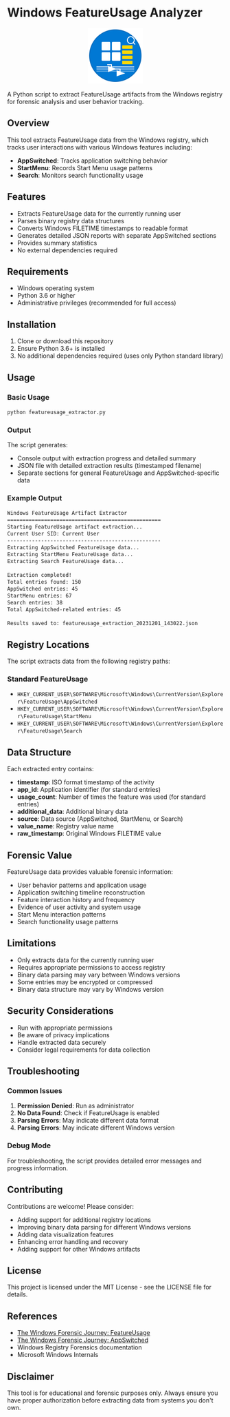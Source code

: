 # Windows FeatureUsage Analyzer

<div align="center">
  <img src="icon.svg" alt="Windows FeatureUsage Analyzer Icon" width="128" height="128">
</div>

A Python script to extract FeatureUsage artifacts from the Windows registry for forensic analysis and user behavior tracking.

## Overview

This tool extracts FeatureUsage data from the Windows registry, which tracks user interactions with various Windows features including:

- **AppSwitched**: Tracks application switching behavior
- **StartMenu**: Records Start Menu usage patterns
- **Search**: Monitors search functionality usage

## Features

- Extracts FeatureUsage data for the currently running user
- Parses binary registry data structures
- Converts Windows FILETIME timestamps to readable format
- Generates detailed JSON reports with separate AppSwitched sections
- Provides summary statistics
- No external dependencies required

## Requirements

- Windows operating system
- Python 3.6 or higher
- Administrative privileges (recommended for full access)

## Installation

1. Clone or download this repository
2. Ensure Python 3.6+ is installed
3. No additional dependencies required (uses only Python standard library)

## Usage

### Basic Usage

```bash
python featureusage_extractor.py
```

### Output

The script generates:
- Console output with extraction progress and detailed summary
- JSON file with detailed extraction results (timestamped filename)
- Separate sections for general FeatureUsage and AppSwitched-specific data

### Example Output

```
Windows FeatureUsage Artifact Extractor
==================================================
Starting FeatureUsage artifact extraction...
Current User SID: Current User
--------------------------------------------------
Extracting AppSwitched FeatureUsage data...
Extracting StartMenu FeatureUsage data...
Extracting Search FeatureUsage data...

Extraction completed!
Total entries found: 150
AppSwitched entries: 45
StartMenu entries: 67
Search entries: 38
Total AppSwitched-related entries: 45

Results saved to: featureusage_extraction_20231201_143022.json
```

## Registry Locations

The script extracts data from the following registry paths:

### Standard FeatureUsage
- `HKEY_CURRENT_USER\SOFTWARE\Microsoft\Windows\CurrentVersion\Explorer\FeatureUsage\AppSwitched`
- `HKEY_CURRENT_USER\SOFTWARE\Microsoft\Windows\CurrentVersion\Explorer\FeatureUsage\StartMenu`
- `HKEY_CURRENT_USER\SOFTWARE\Microsoft\Windows\CurrentVersion\Explorer\FeatureUsage\Search`



## Data Structure

Each extracted entry contains:

- **timestamp**: ISO format timestamp of the activity
- **app_id**: Application identifier (for standard entries)
- **usage_count**: Number of times the feature was used (for standard entries)
- **additional_data**: Additional binary data
- **source**: Data source (AppSwitched, StartMenu, or Search)
- **value_name**: Registry value name
- **raw_timestamp**: Original Windows FILETIME value



## Forensic Value

FeatureUsage data provides valuable forensic information:

- User behavior patterns and application usage
- Application switching timeline reconstruction
- Feature interaction history and frequency
- Evidence of user activity and system usage
- Start Menu interaction patterns
- Search functionality usage patterns

## Limitations

- Only extracts data for the currently running user
- Requires appropriate permissions to access registry
- Binary data parsing may vary between Windows versions
- Some entries may be encrypted or compressed
- Binary data structure may vary by Windows version

## Security Considerations

- Run with appropriate permissions
- Be aware of privacy implications
- Handle extracted data securely
- Consider legal requirements for data collection

## Troubleshooting

### Common Issues

1. **Permission Denied**: Run as administrator
2. **No Data Found**: Check if FeatureUsage is enabled
3. **Parsing Errors**: May indicate different data format
4. **Parsing Errors**: May indicate different Windows version

### Debug Mode

For troubleshooting, the script provides detailed error messages and progress information.

## Contributing

Contributions are welcome! Please consider:

- Adding support for additional registry locations
- Improving binary data parsing for different Windows versions
- Adding data visualization features
- Enhancing error handling and recovery
- Adding support for other Windows artifacts

## License

This project is licensed under the MIT License - see the LICENSE file for details.

## References

- [The Windows Forensic Journey: FeatureUsage](https://medium.com/@boutnaru/the-windows-forensic-journey-featureusage-aed8f14c84ab)
- [The Windows Forensic Journey: AppSwitched](https://medium.com/@boutnaru/the-windows-forensic-journey-appswitched-55abc690f0f0)
- Windows Registry Forensics documentation
- Microsoft Windows Internals

## Disclaimer

This tool is for educational and forensic purposes only. Always ensure you have proper authorization before extracting data from systems you don't own. 
